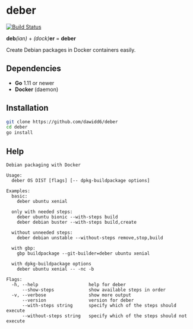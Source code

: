 # deber
[![Build Status](https://api.cirrus-ci.com/github/dawidd6/deber.svg)](https://cirrus-ci.com/github/dawidd6/deber)

**deb**_(ian)_ + _(dock)_**er** = **deber**

Create Debian packages in Docker containers easily.

## Dependencies

- **Go** 1.11 or newer
- **Docker** (daemon)

## Installation

```bash
git clone https://github.com/dawidd6/deber
cd deber
go install

```

## Help

```
Debian packaging with Docker

Usage:
  deber OS DIST [flags] [-- dpkg-buildpackage options]

Examples:
  basic:
    deber ubuntu xenial

  only with needed steps:
    deber ubuntu bionic --with-steps build
    deber debian buster --with-steps build,create

  without unneeded steps:
    deber debian unstable --without-steps remove,stop,build

  with gbp:
    gbp buildpackage --git-builder=deber ubuntu xenial

  with dpkg-buildpackage options
    deber ubuntu xenial -- -nc -b

Flags:
  -h, --help                   help for deber
      --show-steps             show available steps in order
  -v, --verbose                show more output
      --version                version for deber
      --with-steps string      specify which of the steps should execute
      --without-steps string   specify which of the steps should not execute
```